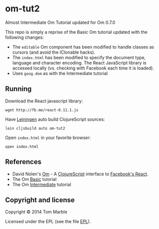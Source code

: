 # om-tut2

Almost Intermediate Om Tutorial updated for Om 0.7.0

This repo is simply a reprise of the Basic Om tutorial
updated with the following changes:
* The ```editable``` Om component has been modified to handle
  classes as cursors (and avoid the IClonable hacks).
* The ```index.html``` has been modified to specify the document type,
  language and character encoding. The React JavaScript library
  is accessed locally (vs. checking with Facebook each time it is loaded).
* Uses ```goog.dom``` as with the Intermediate tutorial

## Running

Download the React javascript library:
```
wget http://fb.me/react-0.11.1.js
```

Have [Leiningen](https://github.com/technomancy/leiningen) auto build ClojureScript sources:
```
lein cljsbuild auto om-tut2
```

Open ```index.html``` in your favorite browser:
```
open index.html
```

## References

* David Nolen's [Om](https://github.com/swannodette/om) - A
  [ClojureScript](http://github.com/clojure/clojurescript) interface
  to [Facebook's React](http://facebook.github.io/react/).
* The Om [Basic](https://github.com/swannodette/om/wiki/Basic-Tutorial) tutorial
* The Om [Intermediate](https://github.com/swannodette/om/wiki/Intermediate-Tutorial) tutorial

## Copyright and license

Copyright © 2014 Tom Marble

Licensed under the EPL (see the file [EPL](https://raw.githubusercontent.com/tmarble/om-tut2/master/EPL)).
